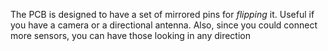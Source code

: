 The PCB is designed to have a set of mirrored pins for _flipping_ it. Useful if you have a camera or a directional antenna. Also, since you could connect more sensors, you can have those looking in any direction

